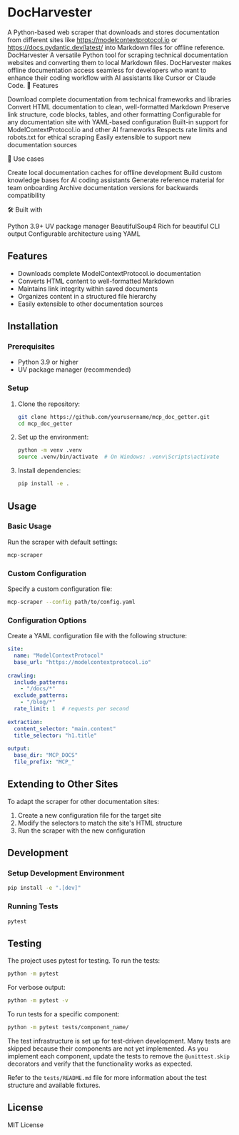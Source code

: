# DocHarvester

A Python-based web scraper that downloads and stores documentation from different sites like https://modelcontextprotocol.io or https://docs.pydantic.dev/latest/ into Markdown files for offline reference.
DocHarvester
A versatile Python tool for scraping technical documentation websites and converting them to local Markdown files. DocHarvester makes offline documentation access seamless for developers who want to enhance their coding workflow with AI assistants like Cursor or Claude Code.
🌟 Features

Download complete documentation from technical frameworks and libraries
Convert HTML documentation to clean, well-formatted Markdown
Preserve link structure, code blocks, tables, and other formatting
Configurable for any documentation site with YAML-based configuration
Built-in support for ModelContextProtocol.io and other AI frameworks
Respects rate limits and robots.txt for ethical scraping
Easily extensible to support new documentation sources

🚀 Use cases

Create local documentation caches for offline development
Build custom knowledge bases for AI coding assistants
Generate reference material for team onboarding
Archive documentation versions for backwards compatibility

🛠️ Built with

Python 3.9+
UV package manager
BeautifulSoup4
Rich for beautiful CLI output
Configurable architecture using YAML

## Features

- Downloads complete ModelContextProtocol.io documentation
- Converts HTML content to well-formatted Markdown
- Maintains link integrity within saved documents
- Organizes content in a structured file hierarchy
- Easily extensible to other documentation sources

## Installation

### Prerequisites

- Python 3.9 or higher
- UV package manager (recommended)

### Setup

1. Clone the repository:
   ```bash
   git clone https://github.com/yourusername/mcp_doc_getter.git
   cd mcp_doc_getter
   ```

2. Set up the environment:
   ```bash
   python -m venv .venv
   source .venv/bin/activate  # On Windows: .venv\Scripts\activate
   ```

3. Install dependencies:
   ```bash
   pip install -e .
   ```

## Usage

### Basic Usage

Run the scraper with default settings:

```bash
mcp-scraper
```

### Custom Configuration

Specify a custom configuration file:

```bash
mcp-scraper --config path/to/config.yaml
```

### Configuration Options

Create a YAML configuration file with the following structure:

```yaml
site:
  name: "ModelContextProtocol"
  base_url: "https://modelcontextprotocol.io"
  
crawling:
  include_patterns:
    - "/docs/*"
  exclude_patterns:
    - "/blog/*"
  rate_limit: 1  # requests per second
  
extraction:
  content_selector: "main.content"
  title_selector: "h1.title"
  
output:
  base_dir: "MCP_DOCS"
  file_prefix: "MCP_"
```

## Extending to Other Sites

To adapt the scraper for other documentation sites:

1. Create a new configuration file for the target site
2. Modify the selectors to match the site's HTML structure
3. Run the scraper with the new configuration

## Development

### Setup Development Environment

```bash
pip install -e ".[dev]"
```

### Running Tests

```bash
pytest
```

## Testing

The project uses pytest for testing. To run the tests:

```bash
python -m pytest
```

For verbose output:

```bash
python -m pytest -v
```

To run tests for a specific component:

```bash
python -m pytest tests/component_name/
```

The test infrastructure is set up for test-driven development. Many tests are skipped because their components are not yet implemented. As you implement each component, update the tests to remove the `@unittest.skip` decorators and verify that the functionality works as expected.

Refer to the `tests/README.md` file for more information about the test structure and available fixtures.

## License

MIT License 